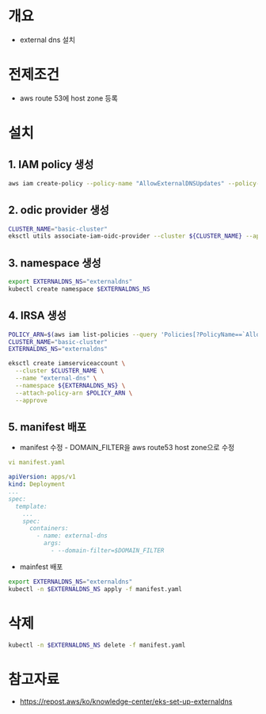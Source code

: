 # 개요
* external dns 설치

# 전제조건
* aws route 53에 host zone 등록

# 설치
## 1. IAM policy 생성
```bash
aws iam create-policy --policy-name "AllowExternalDNSUpdates" --policy-document file://policy.json
```

## 2. odic provider 생성
```bash
CLUSTER_NAME="basic-cluster"
eksctl utils associate-iam-oidc-provider --cluster ${CLUSTER_NAME} --approve
```

## 3. namespace 생성
```bash
export EXTERNALDNS_NS="externaldns"
kubectl create namespace $EXTERNALDNS_NS
```

## 4. IRSA 생성
```bash
POLICY_ARN=$(aws iam list-policies --query 'Policies[?PolicyName==`AllowExternalDNSUpdates`].Arn' --output text)
CLUSTER_NAME="basic-cluster"
EXTERNALDNS_NS="externaldns"

eksctl create iamserviceaccount \
  --cluster $CLUSTER_NAME \
  --name "external-dns" \
  --namespace ${EXTERNALDNS_NS} \
  --attach-policy-arn $POLICY_ARN \
  --approve
```

## 5. manifest 배포
* manifest 수정 - DOMAIN_FILTER을 aws route53 host zone으로 수정
```yaml
vi manifest.yaml

apiVersion: apps/v1
kind: Deployment
...
spec:
  template:
    ...
    spec:
      containers:
        - name: external-dns
          args:
            - --domain-filter=$DOMAIN_FILTER
```

* mainfest 배포
```bash
export EXTERNALDNS_NS="externaldns"
kubectl -n $EXTERNALDNS_NS apply -f manifest.yaml
```

# 삭제
```bash
kubectl -n $EXTERNALDNS_NS delete -f manifest.yaml
```

# 참고자료
* https://repost.aws/ko/knowledge-center/eks-set-up-externaldns